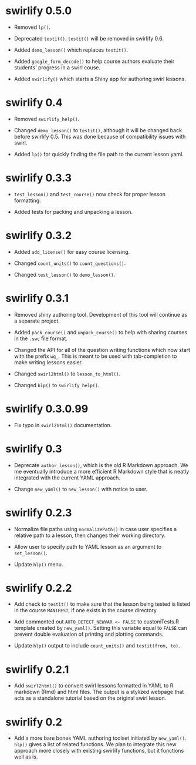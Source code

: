 # swirlify 0.5.0

* Removed `lp()`.

* Deprecated `testit()`. `testit()` will be removed in swirlify 0.6.

* Added `demo_lesson()` which replaces `testit()`. 

* Added `google_form_decode()` to help course authors evaluate their students'
progress in a swirl couse.

* Added `swirlify()` which starts a Shiny app for authoring swirl lessons.

# swirlify 0.4

* Removed `swirlify_help()`.

* Changed `demo_lesson()` to `testit()`, although it will be changed back before
swirlify 0.5. This was done because of compatibility issues with swirl.

* Added `lp()` for quickly finding the file path to the current lesson.yaml.

# swirlify 0.3.3

* `test_lesson()` and `test_course()` now check for proper lesson formatting.

* Added tests for packing and unpacking a lesson.

# swirlify 0.3.2

* Added `add_license()` for easy course licensing.

* Changed `count_units()` to `count_questions()`.

* Changed `test_lesson()` to `demo_lesson()`.

# swirlify 0.3.1

* Removed shiny authoring tool. Development of this tool will continue as a
separate project.

* Added `pack_course()` and `unpack_course()` to help with sharing courses in
the `.swc` file format.

* Changed the API for all of the question writing functions which now start
with the prefix `wq_`. This is meant to be used with tab-completion to make
writing lessons easier.

* Changed `swirl2html()` to `lesson_to_html()`.

* Changed `hlp()` to `swirlify_help()`.

# swirlify 0.3.0.99

* Fix typo in `swirl2html()` documentation.

# swirlify 0.3

* Deprecate `author_lesson()`, which is the old R Markdown approach. We me eventually introduce a more efficient R Markdown style that is neatly integrated with the current YAML approach.

* Change `new_yaml()` to `new_lesson()` with notice to user.

# swirlify 0.2.3

* Normalize file paths using `normalizePath()` in case user specifies a relative path to a lesson, then changes their working directory.

* Allow user to specify path to YAML lesson as an argument to `set_lesson()`.

* Update `hlp()` menu.

# swirlify 0.2.2

* Add check to `testit()` to make sure that the lesson being tested is listed in the course `MANIFEST`, if one exists in the course directory.

* Add commented out `AUTO_DETECT_NEWVAR <- FALSE` to customTests.R template created by `new_yaml()`. Setting this variable equal to `FALSE` can prevent double evaluation of printing and plotting commands.

* Update `hlp()` output to include `count_units()` and `testit(from, to)`.

# swirlify 0.2.1

* Add `swirl2html()` to convert swirl lessons formatted in YAML to R markdown (Rmd) and html files. The output is a stylized webpage that acts as a standalone tutorial based on the original swirl lesson.

# swirlify 0.2

* Add a more bare bones YAML authoring toolset initiated by `new_yaml()`. `hlp()` gives a list of related functions. We plan to integrate this new approach more closely with existing swirlify functions, but it functions well as is.
